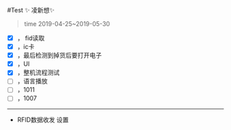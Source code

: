 #Test
:sparkles: 凌新想:sparkles: 
> time 2019-04-25~2019-05-30
- [x] ， fid读取
- [x] ，ic卡
- [x] ，最后检测到掉货后要打开电子
- [x] ，UI
- [x] ，整机流程测试
- [ ] ，语言播放
- [ ] ，1011
- [ ] ，1007
--------
* RFID数据收发  设置
